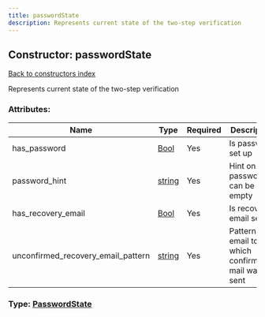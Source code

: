 ```yaml
---
title: passwordState
description: Represents current state of the two-step verification
---
```

## Constructor: passwordState  
[Back to constructors index](index.md)



Represents current state of the two-step verification

### Attributes:

| Name     |    Type       | Required | Description |
|----------|---------------|----------|-------------|
|has\_password|[Bool](../types/Bool.md) | Yes|Is password set up|
|password\_hint|[string](../types/string.md) | Yes|Hint on password, can be empty|
|has\_recovery\_email|[Bool](../types/Bool.md) | Yes|Is recovery email set up|
|unconfirmed\_recovery\_email\_pattern|[string](../types/string.md) | Yes|Pattern of email to which confirmation mail was sent|



### Type: [PasswordState](../types/PasswordState.md)


